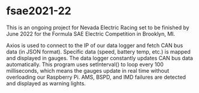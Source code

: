 # fsae2021-22
This is an ongoing project for Nevada Electric Racing set to be finished by June 2022 for the Formula SAE Electric Competition in Brooklyn, MI.

Axios is used to connect to the IP of our data logger and fetch CAN bus data (in JSON format). Specific data (speed, battery temp, etc.) is mapped and displayed in gauges. The data logger constantly updates CAN bus data automatically. This program uses setInterval() to loop every 100 milliseconds, which means the gauges update in real time without overloading our Raspberry Pi. AMS, BSPD, and IMD failures are detected and displayed as warning lights.


